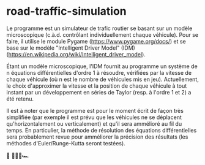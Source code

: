 # road-traffic-simulation
Le programme est un simulateur de trafic routier se basant sur un modèle microscopique (c.à.d. contrôlant individuellement chaque véhicule). Pour se faire, il utilise le module Pygame (https://www.pygame.org/docs/) et se base sur le modèle "Intelligent Driver Model" (IDM) (https://en.wikipedia.org/wiki/Intelligent_driver_model).

Étant un modèle microscopique, l'IDM fournit au programme un système de n équations différentielles d'ordre 1 à résoudre, vérifiées par la vitesse de chaque véhicule (où n est le nombre de véhicules mis en jeu). Actuellement, le choix d'approximer la vitesse et la position de chaque véhicule à tout instant par un développement en séries de Taylor (resp. à l'ordre 1 et 2) a été retenu.

Il est à noter que le programme est pour le moment écrit de façon très simplifiée (par exemple il est prévu que les véhicules ne se déplacent qu'horizontalement ou verticalement) et qu'il sera ammélioré au fil du temps. En particulier, la méthode de résolution des équations différentielles sera probablement revue pour amméliorer la précision des résultats (les méthodes d'Euler/Runge-Kutta seront testées). 

 🚦    :car::blue_car::truck::racing_car:
